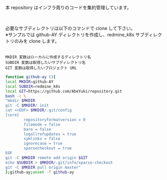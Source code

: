 本 repository はインフラ周りのコードを集約管理しています。

<br>  

必要なサブディレクトリは以下のコマンドで clone して下さい。  
※サンプルでは github-AY ディレクトリを作成し、redmine_k8s サブディレクトリのみを clone します。  
<br>  
```
MKDIR 変数はローカルに作成するディレクトリ名  
SUBDIR 変数は取得したいサブディレクトリ名  
GIT 変数は取得したいプロジェクト URL  
```

```bash
function github-ay (){
local MKDIR=github-AY
local SUBDIR=redmine_k8s
local GIT=https://github.com/AbeYuki/repository.git
bash -c \
"mkdir $MKDIR
git -C $MKDIR/ init 
cat <<EOF> $MKDIR/.git/config 
[core]
        repositoryformatversion = 0
        filemode = false
        bare = false
        logallrefupdates = true
        symlinks = false
        ignorecase = true
        sparsecheckout = true
EOF
git -C $MKDIR remote add origin $GIT
echo $SUBDIR > $MKDIR/.git/info/sparse-checkout
git -C $MKDIR pull origin master"
};github-ay;unset -f github-ay
```
